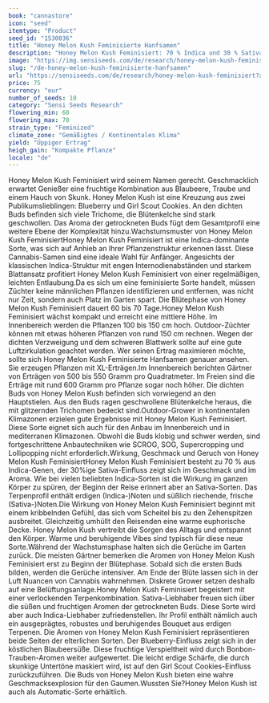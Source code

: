 ```yaml
---
book: "cannastore"
icon: "seed"
itemtype: "Product"
seed_id: "1530036"
title: "Honey Melon Kush Feminisierte Hanfsamen"
description: "Honey Melon Kush Feminisiert: 70 % Indica und 30 % Sativa mit XL-Erträgen. Süße Blaubeer-, Trauben- und Skunkaromen. Euphorisch und entspannend zugleich."
image: "https://img.sensiseeds.com/de/research/honey-melon-kush-feminisiert-image.png"
slug: "/de-honey-melon-kush-feminisierte-hanfsamen"
url: "https://sensiseeds.com/de/research/honey-melon-kush-feminisiert?a_aid=cannastore"
price: 75
currency: "eur"
number_of_seeds: 10
category: "Sensi Seeds Research"
flowering_min: 60
flowering_max: 70
strain_type: "Feminized"
climate_zone: "Gemäßigtes / Kontinentales Klima"
yield: "Üppiger Ertrag"
heigh_gain: "Kompakte Pflanze"
locale: "de"
---
```

Honey Melon Kush Feminisiert wird seinem Namen gerecht. Geschmacklich erwartet Genießer eine fruchtige Kombination aus Blaubeere, Traube und einem Hauch von Skunk. Honey Melon Kush ist eine Kreuzung aus zwei Publikumslieblingen: Blueberry und Girl Scout Cookies. An den dichten Buds befinden sich viele Trichome, die Blütenkelche sind stark geschwollen. Das Aroma der getrockneten Buds fügt dem Gesamtprofil eine weitere Ebene der Komplexität hinzu.Wachstumsmuster von Honey Melon Kush FeminisiertHoney Melon Kush Feminisiert ist eine Indica-dominante Sorte, was sich auf Anhieb an Ihrer Pflanzenstruktur erkennen lässt. Diese Cannabis-Samen sind eine ideale Wahl für Anfänger. Angesichts der klassischen Indica-Struktur mit engen Internodienabständen und starkem Blattansatz profitiert Honey Melon Kush Feminisiert von einer regelmäßigen, leichten Entlaubung.Da es sich um eine feminisierte Sorte handelt, müssen Züchter keine männlichen Pflanzen identifizieren und entfernen, was nicht nur Zeit, sondern auch Platz im Garten spart. Die Blütephase von Honey Melon Kush Feminisiert dauert 60 bis 70 Tage.Honey Melon Kush Feminisiert wächst kompakt und erreicht eine mittlere Höhe. Im Innenbereich werden die Pflanzen 100 bis 150 cm hoch. Outdoor-Züchter können mit etwas höheren Pflanzen von rund 150 cm rechnen. Wegen der dichten Verzweigung und dem schweren Blattwerk sollte auf eine gute Luftzirkulation geachtet werden. Wer seinen Ertrag maximieren möchte, sollte sich Honey Melon Kush Feminisierte Hanfsamen genauer ansehen. Sie erzeugen Pflanzen mit XL-Erträgen.Im Innenbereich berichten Gärtner von Erträgen von 500 bis 550 Gramm pro Quadratmeter. Im Freien sind die Erträge mit rund 600 Gramm pro Pflanze sogar noch höher. Die dichten Buds von Honey Melon Kush befinden sich vorwiegend an den Hauptstielen. Aus den Buds ragen geschwollene Blütenkelche heraus, die mit glitzernden Trichomen bedeckt sind.Outdoor-Grower in kontinentalen Klimazonen erzielen gute Ergebnisse mit Honey Melon Kush Feminisiert. Diese Sorte eignet sich auch für den Anbau im Innenbereich und in mediterranen Klimazonen. Obwohl die Buds klobig und schwer werden, sind fortgeschrittene Anbautechniken wie SCROG, SOG, Supercropping und Lollipopping nicht erforderlich.Wirkung, Geschmack und Geruch von Honey Melon Kush FeminisiertHoney Melon Kush Feminisiert besteht zu 70 % aus Indica-Genen, der 30%ige Sativa-Einfluss zeigt sich im Geschmack und im Aroma. Wie bei vielen beliebten Indica-Sorten ist die Wirkung im ganzen Körper zu spüren, der Beginn der Reise erinnert aber an Sativa-Sorten. Das Terpenprofil enthält erdigen (Indica-)Noten und süßlich riechende, frische (Sativa-)Noten.Die Wirkung von Honey Melon Kush Feminisiert beginnt mit einem kribbelnden Gefühl, das sich vom Scheitel bis zu den Zehenspitzen ausbreitet. Gleichzeitig umhüllt den Reisenden eine warme euphorische Decke. Honey Melon Kush vertreibt die Sorgen des Alltags und entspannt den Körper. Warme und beruhigende Vibes sind typisch für diese neue Sorte.Während der Wachstumsphase halten sich die Gerüche im Garten zurück. Die meisten Gärtner bemerken die Aromen von Honey Melon Kush Feminisiert erst zu Beginn der Blütephase. Sobald sich die ersten Buds bilden, werden die Gerüche intensiver. Am Ende der Blüte lassen sich in der Luft Nuancen von Cannabis wahrnehmen. Diskrete Grower setzen deshalb auf eine Belüftungsanlage.Honey Melon Kush Feminisiert begeistert mit einer verlockenden Terpenkombination. Sativa-Liebhaber freuen sich über die süßen und fruchtigen Aromen der getrockneten Buds. Diese Sorte wird aber auch Indica-Liebhaber zufriedenstellen. Ihr Profil enthält nämlich auch ein ausgeprägtes, robustes und beruhigendes Bouquet aus erdigen Terpenen. Die Aromen von Honey Melon Kush Feminisiert repräsentieren beide Seiten der elterlichen Sorten. Der Blueberry-Einfluss zeigt sich in der köstlichen Blaubeersüße. Diese fruchtige Verspieltheit wird durch Bonbon-Trauben-Aromen weiter aufgewertet. Die leicht erdige Schärfe, die durch skunkige Untertöne maskiert wird, ist auf den Girl Scout Cookies-Einfluss zurückzuführen. Die Buds von Honey Melon Kush bieten eine wahre Geschmacksexplosion für den Gaumen.Wussten Sie?Honey Melon Kush ist auch als Automatic-Sorte erhältlich.
